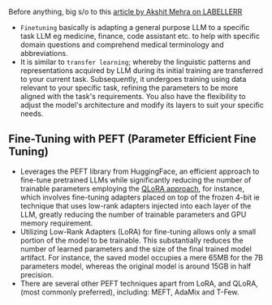 Before anything, big s/o to this [article by Akshit Mehra on LABELLERR](https://www.labellerr.com/blog/hands-on-with-fine-tuning-llm/)

* `Finetuning` basically is adapting a general purpose LLM to a specific task LLM eg medicine, finance, code assistant etc. to help with specific domain questions and comprehend medical terminology and abbreviations.
* It is similar to `transfer learning`; whereby the linguistic patterns and representations acquired by LLM during its initial training are transferred to your current task. Subsequently, it undergoes training using data relevant to your specific task, refining the parameters to be more aligned with the task's requirements.
 You also have the flexibility to adjust the model's architecture and modify its layers to suit your specific needs.

## Fine-Tuning with PEFT (Parameter Efficient Fine Tuning)
* Leverages the PEFT library from HuggingFace, an efficient approach to fine-tune pretrained LLMs while significantly reducing the number of trainable parameters employing the [QLoRA approach](https://arxiv.org/abs/2305.14314), for instance, which involves fine-tuning adapters placed on top of the frozen 4-bit ie technique that uses low-rank adapters injected into each layer of the LLM, greatly reducing the number of trainable parameters and GPU memory requirement.
* Utilizing Low-Rank Adapters (LoRA) for fine-tuning allows only a small portion of the model to be trainable. This substantially reduces the number of learned parameters and the size of the final trained model artifact. For instance, the saved model occupies a mere 65MB for the 7B parameters model, whereas the original model is around 15GB in half precision.
* There are several other PEFT techniques apart from LoRA, and QLoRA, (most commonly preferred), including: MEFT, AdaMix and T-Few.

